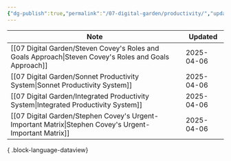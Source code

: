 ```yaml
---
{"dg-publish":true,"permalink":"/07-digital-garden/productivity/","updated":"2025-04-06T14:45:26.752-07:00"}
---
```




| Note                                                                                                      | Updated    |
| --------------------------------------------------------------------------------------------------------- | ---------- |
| [[07 Digital Garden/Steven Covey's Roles and Goals Approach\|Steven Covey's Roles and Goals Approach]] | 2025-04-06 |
| [[07 Digital Garden/Sonnet Productivity System\|Sonnet Productivity System]]                           | 2025-04-06 |
| [[07 Digital Garden/Integrated Productivity System\|Integrated Productivity System]]                   | 2025-04-06 |
| [[07 Digital Garden/Stephen Covey's Urgent-Important Matrix\|Stephen Covey's Urgent-Important Matrix]] | 2025-04-06 |

{ .block-language-dataview}
